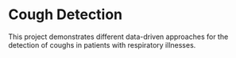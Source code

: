 # Cough Detection

This project demonstrates different data-driven approaches for the detection of coughs in patients with respiratory illnesses.